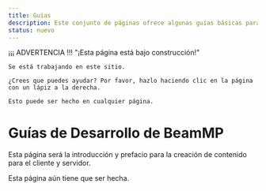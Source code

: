 ```yaml
---
title: Guías
description: Este conjunto de páginas ofrece algunas guías básicas para BeamMP.
status: nuevo
---
```


¡¡¡ ADVERTENCIA !!! "¡Esta página está bajo construcción!"

```
Se está trabajando en este sitio.

¿Crees que puedes ayudar? Por favor, hazlo haciendo clic en la página con un lápiz a la derecha.

Esto puede ser hecho en cualquier página.
```

# Guías de Desarrollo de BeamMP

Esta página será la introducción y prefacio para la creación de contenido para el cliente y servidor.

Esta página aún tiene que ser hecha.
